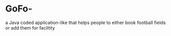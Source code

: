 # GoFo-
a Java coded application-like that helps people to either book football fields or add them for faciltity
